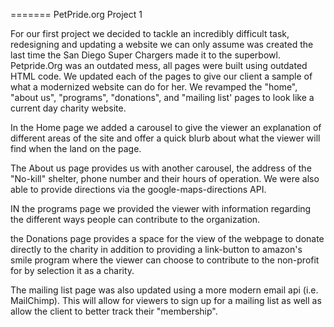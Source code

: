 
=======
PetPride.org
Project 1

For our first project we decided to tackle an incredibly difficult task, redesigning and updating a website we can only assume was created the last time the San Diego Super Chargers made it to the superbowl.  Petpride.Org was an outdated mess, all pages were built using outdated HTML code. We updated each of the pages to give our client a sample of what a modernized website can do for her.  We revamped the "home", "about us", "programs", "donations", and "mailing list' pages to look like a current day charity website.  

In the Home page we added a carousel to give the viewer an explanation of different areas of the site and offer a quick blurb about what the viewer will find when the land on the page.

The About us page provides us with another carousel, the address of the "No-kill" shelter, phone number and their hours of operation.  We were also able to provide directions via the google-maps-directions API. 

IN the programs page we provided the viewer with information regarding the different ways people can contribute to the organization.

the Donations page provides a space for the view of the webpage to donate directly to the charity in addition to providing a link-button to amazon's smile program where the viewer can choose to contribute to the non-profit for by selection it as a charity.

The mailing list page was also updated using a more modern email api (i.e. MailChimp).  This will allow for viewers to sign up for a mailing list as well as allow the client to better track their "membership".  
